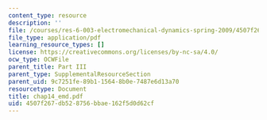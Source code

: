 ```yaml
---
content_type: resource
description: ''
file: /courses/res-6-003-electromechanical-dynamics-spring-2009/4507f267db528756bbae162f5d0d62cf_chap14_emd.pdf
file_type: application/pdf
learning_resource_types: []
license: https://creativecommons.org/licenses/by-nc-sa/4.0/
ocw_type: OCWFile
parent_title: Part III
parent_type: SupplementalResourceSection
parent_uid: 9c7251fe-89b1-1564-8b0e-7487e6d13a70
resourcetype: Document
title: chap14_emd.pdf
uid: 4507f267-db52-8756-bbae-162f5d0d62cf
---
```

